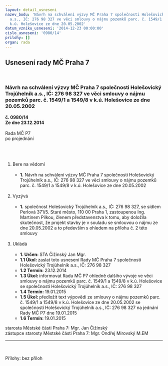 ```yaml
---
layout: detail_usneseni
nazev_bodu: 'Návrh na schválení výzvy MČ Praha 7 společnosti Holešovický Trojúhelník
  a.s., IČ: 276 98 327 ve věci smlouvy o nájmu pozemků parc. č. 1549/1 a 1549/8  v
  k.ú. Holešovice ze dne 20.05.2002'
datum_vzniku_usneseni: '2014-12-23 00:00:00'
cislo_usneseni: '0980/14'
prilohy: []
organ: rada
---
```

<div id="ucUsn_pList" class="usn">
	<span><h2>Usnesení rady MČ Praha 7 </h2>
<br></span><div class="standBody">
<span><h3>Návrh na schválení výzvy MČ Praha 7 společnosti Holešovický Trojúhelník a.s., IČ: 276 98 327 ve věci smlouvy o nájmu pozemků parc. č. 1549/1 a 1549/8  v k.ú. Holešovice ze dne 20.05.2002</h3></span><div class="center">
		<strong>č. 0980/14</strong><br>
	</div>
<div class="center">
		<strong>Ze dne 23.12.2014</strong><br><br>
	</div>Rada MČ P7<br>po projednání<br><br><br><ol>
<br><li>Bere na vědomí<br><ul>
<br><li>
<strong>1.</strong> Návrh na schválení výzvy MČ Praha 7 společnosti Holešovický Trojúhelník a.s., IČ: 276 98 327 ve věci smlouvy o nájmu pozemků parc. č. 1549/1 a 1549/8 v k.ú. Holešovice ze dne 20.05.2002</li>
</ul>
<br>
</li>
<li>Vyzývá<br><ul>
<br><li>
<strong>1.</strong> společnost Holešovický Trojúhelník a.s., IČ: 276 98 327, se sídlem Perlová 371/5. Staré město, 110 00 Praha 1, zastoupenou Ing. Martinem Pilkou, členem představenstva k tomu, aby doložila skutečnost, že projekt stavby je v souladu se smlouvou o nájmu ze dne 20.05.2002 a to především s ohledem na přílohu č. 2 této smlouvy </li>
</ul>
<br>
</li>
<li>Ukládá<br><ul>
<br><li>
<strong>1. Určen: </strong>STA Čižinský Jan Mgr.<br>
</li>
<li>
<strong>1.1 Úkol: </strong>zaslat toto usnesení Rady MČ Praha 7 společnosti Holešovický Trojúhelník a.s., IČ: 276 98 327<br>
</li>
<li>
<strong>1.2 Termín: </strong>23.12.2014<br>
</li>
<li>
<strong>1.3 Úkol: </strong>informovat Radu MČ P7 ohledně dalšího vývoje ve věci smlouvy o nájmu pozemků parc. č. 1549/1 a 1549/8 v k.ú. Holešovice se společností Holešovický Trojúhelník a.s., IČ: 276 98 327<br>
</li>
<li>
<strong>1.4 Termín: </strong>19.01.2015<br>
</li>
<li>
<strong>1.5 Úkol: </strong>předložit text výpovědi ze smlouvy o nájmu pozemků parc. č. 1549/1 a 1549/8 v k.ú. Holešovice ze dne 20.05.2002 se společností Holešovický Trojúhelník a.s., IČ: 276 98 327 na jednání Rady MČ P7 dne 19.01.2015<br>
</li>
<li>
<strong>1.6 Termín: </strong>19.01.2015</li>
</ul>
</li>
</ol>starosta Městské části Praha 7: Mgr. Jan Čižinský<br>zástupce starosty Městské části Praha 7: Mgr. Ondřej Mirovský M.EM <br><hr>
<br><br>Přílohy: bez příloh</div>
</div>